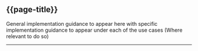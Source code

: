 ## {{page-title}}

General implementation guidance to appear here with specific implementation guidance to appear under each of the use cases (Where relevant to do so)

----
